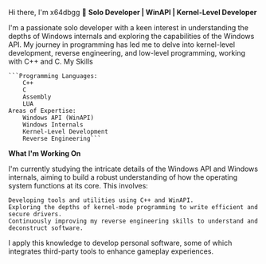 Hi there, I'm x64dbgg 👋
**Solo Developer | WinAPI | Kernel-Level Developer**

I'm a passionate solo developer with a keen interest in understanding the depths of Windows internals and exploring the capabilities of the Windows API. My journey in programming has led me to delve into kernel-level development, reverse engineering, and low-level programming, working with C++ and C.
My Skills

    ```Programming Languages:
        C++
        C
        Assembly
        LUA
    Areas of Expertise:
        Windows API (WinAPI)
        Windows Internals
        Kernel-Level Development
        Reverse Engineering```

**What I'm Working On**

I'm currently studying the intricate details of the Windows API and Windows internals, aiming to build a robust understanding of how the operating system functions at its core. This involves:

    Developing tools and utilities using C++ and WinAPI.
    Exploring the depths of kernel-mode programming to write efficient and secure drivers.
    Continuously improving my reverse engineering skills to understand and deconstruct software.

I apply this knowledge to develop personal software, some of which integrates third-party tools to enhance gameplay experiences.
